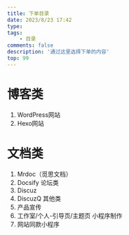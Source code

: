 ```yaml
---
title: 下单目录
date: 2023/8/23 17:42
type: 
tags: 
    - 目录
comments: false
description: '通过这里选择下单的内容'
top: 99
---
```

# 博客类
 1. WordPress网站
 2. Hexo网站
# 文档类
 1. Mrdoc（觅思文档）
 2. Docsify
论坛类
 1. Discuz
 2. DiscuzQ
其他类
 1. 产品宣传
 2. 工作室/个人-引导页/主题页
小程序制作
 1. 网站同款小程序
